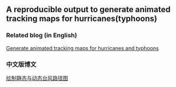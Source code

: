 ## A reproducible output to generate animated tracking maps for hurricanes(typhoons)

### Related blog (in English)
    
  [Generate animated tracking maps for hurricanes and typhoons](https://wenlong-liu.github.io/post/generate-animated-tracking-maps-for-hurricanes-and-typhoons/)
    
### 中文版博文

  [绘制静态与动态台风路径图](https://github.com/wenlong-liu/typhoon_animation/blob/master/typhoon.md)